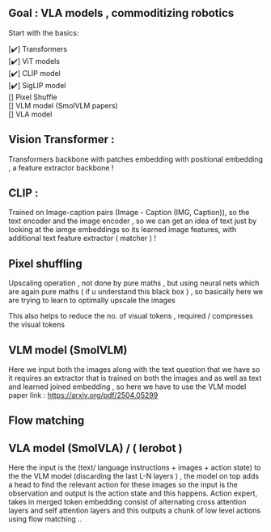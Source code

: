 ## Goal : VLA models , commoditizing robotics 


Start with the basics: 


[✔️] Transformers  
[✔️] ViT models  
[✔️] CLIP model   
[✔️] SigLIP model  
[] Pixel Shuffle  
[] VLM model (SmolVLM papers)  
[] VLA model   



## Vision Transformer : 
Transformers backbone with patches embedding with positional embedding , a feature extractor backbone !


## CLIP : 
Trained on Image-caption pairs (Image - Caption (IMG, Caption)), so the text encoder and the image encoder , so we can get an idea of text just by looking at the iamge embeddings so its learned image features, with additional text feature extractor ( matcher ) ! 


## Pixel shuffling 

Upscaling operation , not done by pure maths , but using neural nets which are again pure maths ( if u understand this black box ) , so basically here we are trying to learn to optimally upscale the images

This also helps to reduce the no. of visual tokens , required / compresses the visual tokens  

## VLM model (SmolVLM)

Here we input both the images along with the text question that we have so it requires an extractor that is trained on both the images and as well as text and learned joined embedding , so here we have to use the VLM model 
paper link : https://arxiv.org/pdf/2504.05299 



## Flow matching 



## VLA model (SmolVLA) / ( lerobot )

Here the input is the (text/ language instructions + images + action state) to the the VLM model (discarding the last L-N layers ) , the model on top adds a head to find the relevant action for these images so the input is the observation and output is the action state and this happens. Action expert, takes in merged token embedding consist of alternating cross attention layers and self attention layers and this outputs a chunk of low level actions using flow matching .. 


